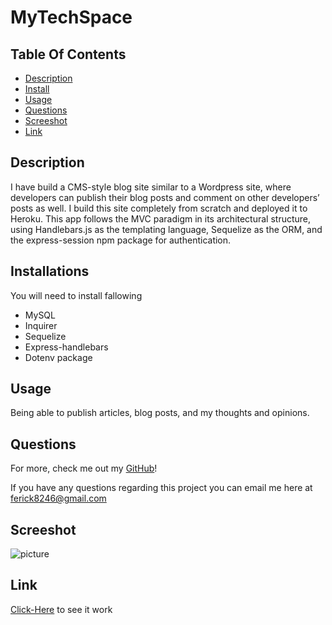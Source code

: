 # MyTechSpace 

## Table Of Contents
* [Description](#description)
* [Install](#install)
* [Usage](#usage)
* [Questions](#questions)
* [Screeshot](#screenshot)
* [Link](#link)



## Description

I have build a CMS-style blog site similar to a Wordpress site, where developers can publish their blog posts and comment on other developers’ posts as well. I build this site completely from scratch and deployed it to Heroku. This app follows the MVC paradigm in its architectural structure, using Handlebars.js as the templating language, Sequelize as the ORM, and the express-session npm package for authentication.

## Installations

You will need to install fallowing 
* MySQL
* Inquirer 
* Sequelize
* Express-handlebars
* Dotenv package

## Usage

Being able to publish articles, blog posts, and my thoughts and opinions.

## Questions

For more, check me out my [GitHub](https://github.com/ferick8246)!

If you have any questions regarding this project you can email me here at ferick8246@gmail.com 

## Screeshot

![picture](https://github.com/ferick8246/Tech-blog-/blob/9302ecbcbdd2750408e95966faa4c608174af192/MyTechSPACE.PNG)

## Link 

[Click-Here](https://obscure-taiga-30639.herokuapp.com/) to see it  work